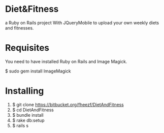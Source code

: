 # Diet&Fitness

a Ruby on Rails project With JQueryMobile to upload your own weekly diets and fitnesses.

# Requisites

You need to have installed Ruby on Rails and Image Magick.

$ sudo gem install ImageMagick

# Installing

1. $ git clone https://bitbucket.org/fheezf/DietAndFitness
2. $ cd DietAndFitness
3. $ bundle install
4. $ rake db:setup
5. $ rails s
